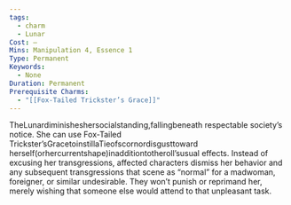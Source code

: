 ```yaml
---
tags:
  - charm
  - Lunar
Cost: —
Mins: Manipulation 4, Essence 1
Type: Permanent
Keywords:
  - None
Duration: Permanent
Prerequisite Charms:
  - "[[Fox-Tailed Trickster’s Grace]]"
---
```

TheLunardiminisheshersocialstanding,fallingbeneath respectable society’s notice. She can use Fox-Tailed Trickster’sGracetoinstillaTieofscornordisgusttoward herself(orhercurrentshape)inadditiontotheroll’susual effects. Instead of excusing her transgressions, affected characters dismiss her behavior and any subsequent transgressions that scene as “normal” for a madwoman, foreigner, or similar undesirable. They won’t punish or reprimand her, merely wishing that someone else would attend to that unpleasant task.